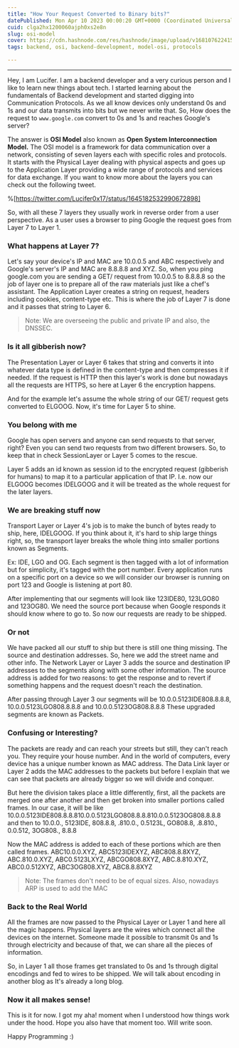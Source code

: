 ```yaml
---
title: "How Your Request Converted to Binary bits?"
datePublished: Mon Apr 10 2023 00:00:20 GMT+0000 (Coordinated Universal Time)
cuid: clga2hx1200060ajph0xs2e8n
slug: osi-model
cover: https://cdn.hashnode.com/res/hashnode/image/upload/v1681076224155/4c3b16b2-e5df-4100-94c1-cd784ee25328.jpeg
tags: backend, osi, backend-development, model-osi, protocols

---
```


---

Hey, I am Lucifer. I am a backend developer and a very curious person and I like to learn new things about tech. I started learning about the fundamentals of Backend development and started digging into Communication Protocols. As we all know devices only understand 0s and 1s and our data transmits into bits but we never write that. So, How does the request to `www.google.com` convert to 0s and 1s and reaches Google's server?

The answer is **OSI Model** also known as **Open System Interconnection Model.** The OSI model is a framework for data communication over a network, consisting of seven layers each with specific roles and protocols. It starts with the Physical Layer dealing with physical aspects and goes up to the Application Layer providing a wide range of protocols and services for data exchange. If you want to know more about the layers you can check out the following tweet.

%[https://twitter.com/Lucifer0x17/status/1645182532990672898] 

So, with all these 7 layers they usually work in reverse order from a user perspective. As a user uses a browser to ping Google the request goes from Layer 7 to Layer 1.

### What happens at Layer 7?

Let's say your device's IP and MAC are 10.0.0.5 and ABC respectively and Google's server's IP and MAC are 8.8.8.8 and XYZ. So, when you ping google.com you are sending a GET/ request from 10.0.0.5 to 8.8.8.8 so the job of layer one is to prepare all of the raw materials just like a chef's assistant. The Application Layer creates a string on request, headers including cookies, content-type etc. This is where the job of Layer 7 is done and it passes that string to Layer 6.

> Note: We are overseeing the public and private IP and also, the DNSSEC.

### Is it all gibberish now?

The Presentation Layer or Layer 6 takes that string and converts it into whatever data type is defined in the content-type and then compresses it if needed. If the request is HTTP then this layer's work is done but nowadays all the requests are HTTPS, so here at Layer 6 the encryption happens.

And for the example let's assume the whole string of our GET/ request gets converted to ELGOOG. Now, it's time for Layer 5 to shine.

### You belong with me

Google has open servers and anyone can send requests to that server, right? Even you can send two requests from two different browsers. So, to keep that in check SessionLayer or Layer 5 comes to the rescue.

Layer 5 adds an id known as session id to the encrypted request (gibberish for humans) to map it to a particular application of that IP. I.e. now our ELGOOG becomes IDELGOOG and it will be treated as the whole request for the later layers.

### We are breaking stuff now

Transport Layer or Layer 4's job is to make the bunch of bytes ready to ship, here, IDELGOOG. If you think about it, it's hard to ship large things right, so, the transport layer breaks the whole thing into smaller portions known as Segments.

Ex: IDE, LGO and OG. Each segment is then tagged with a lot of information but for simplicity, it's tagged with the port number. Every application runs on a specific port on a device so we will consider our browser is running on port 123 and Google is listening at port 80.

After implementing that our segments will look like 123IDE80, 123LGO80 and 123OG80. We need the source port because when Google responds it should know where to go to. So now our requests are ready to be shipped.

### Or not

We have packed all our stuff to ship but there is still one thing missing. The source and destination addresses. So, here we add the street name and other info. The Network Layer or Layer 3 adds the source and destination IP addresses to the segments along with some other information. The source address is added for two reasons: to get the response and to revert if something happens and the request doesn't reach the destination.

After passing through Layer 3 our segments will be 10.0.0.5123IDE808.8.8.8, 10.0.0.5123LGO808.8.8.8 and 10.0.0.5123OG808.8.8.8 These upgraded segments are known as Packets.

### Confusing or Interesting?

The packets are ready and can reach your streets but still, they can't reach you. They require your house number. And in the world of computers, every device has a unique number known as MAC address. The Data Link layer or Layer 2 adds the MAC addresses to the packets but before I explain that we can see that packets are already bigger so we will divide and conquer.

But here the division takes place a little differently, first, all the packets are merged one after another and then get broken into smaller portions called frames. In our case, it will be like 10.0.0.5123IDE808.8.8.810.0.0.5123LGO808.8.8.810.0.0.5123OG808.8.8.8 and then to 10.0.0., 5123IDE, 808.8.8, .810.0., 0.5123L, GO808.8, .8.810., 0.0.512, 3OG808., 8.8.8

Now the MAC address is added to each of these portions which are then called frames. ABC10.0.0.XYZ, ABC5123IDEXYZ, ABC808.8.8XYZ, ABC.810.0.XYZ, ABC0.5123LXYZ, ABCGO808.8XYZ, ABC.8.810.XYZ, ABC0.0.512XYZ, ABC3OG808.XYZ, ABC8.8.8XYZ

> Note: The frames don't need to be of equal sizes. Also, nowadays ARP is used to add the MAC

### Back to the Real World

All the frames are now passed to the Physical Layer or Layer 1 and here all the magic happens. Physical layers are the wires which connect all the devices on the internet. Someone made it possible to transmit 0s and 1s through electricity and because of that, we can share all the pieces of information.

So, in Layer 1 all those frames get translated to 0s and 1s through digital encodings and fed to wires to be shipped. We will talk about encoding in another blog as It's already a long blog.

### Now it all makes sense!

This is it for now. I got my aha! moment when I understood how things work under the hood. Hope you also have that moment too. Will write soon.

Happy Programming :)